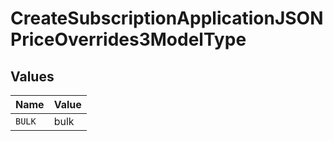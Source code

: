 # CreateSubscriptionApplicationJSONPriceOverrides3ModelType


## Values

| Name   | Value  |
| ------ | ------ |
| `BULK` | bulk   |